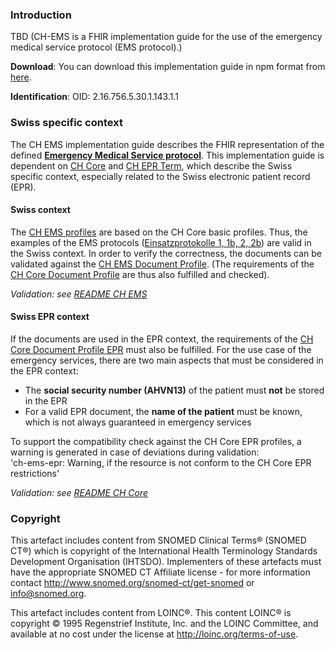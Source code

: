 ### Introduction
TBD (CH-EMS is a FHIR implementation guide for the use of the emergency medical service protocol (EMS protocol).)

**Download**: You can download this implementation guide in npm format from [here](package.tgz).

**Identification**: OID: 2.16.756.5.30.1.143.1.1    


### Swiss specific context
The CH EMS implementation guide describes the FHIR representation of the defined [**Emergency Medical Service protocol**](document.html). This implementation guide is dependent on [CH Core](http://fhir.ch/ig/ch-core/index.html) and [CH EPR Term](http://fhir.ch/ig/ch-epr-term/index.html), which describe the Swiss specific context, especially related to the Swiss electronic patient record (EPR).

#### Swiss context
The [CH EMS profiles](profiles.html) are based on the CH Core basic profiles. Thus, the examples of the EMS protocols ([Einsatzprotokolle 1, 1b, 2, 2b](StructureDefinition-ch-ems-document-examples.html)) are valid in the Swiss context. In order to verify the correctness, the documents can be validated against the [CH EMS Document Profile](StructureDefinition-ch-ems-document.html). (The requirements of the [CH Core Document Profile](http://build.fhir.org/ig/hl7ch/ch-core/StructureDefinition-ch-core-document.html) are thus also fulfilled and checked).

*Validation: see [README CH EMS](https://github.com/hl7ch/ch-ems)*

#### Swiss EPR context
If the documents are used in the EPR context, the requirements of the [CH Core Document Profile EPR](http://build.fhir.org/ig/hl7ch/ch-core/StructureDefinition-ch-core-document-epr.html) must also be fulfilled. For the use case of the emergency services, there are two main aspects that must be considered in the EPR context:
* The **social security number (AHVN13)** of the patient must **not** be stored in the EPR
* For a valid EPR document, the **name of the patient** must be known, which is not always guaranteed in emergency services    

To support the compatibility check against the CH Core EPR profiles, a warning is generated in case of deviations during validation:   
'ch-ems-epr: Warning, if the resource is not conform to the CH Core EPR restrictions'

*Validation: see [README CH Core](https://github.com/hl7ch/ch-core)*


### Copyright
This artefact includes content from SNOMED Clinical Terms&reg; (SNOMED CT&reg;) which is copyright of the 
International Health Terminology Standards Development Organisation (IHTSDO). Implementers of these artefacts must 
have the appropriate SNOMED CT Affiliate license - for more information contact 
<http://www.snomed.org/snomed-ct/get-snomed> or <info@snomed.org>.

This artefact includes content from LOINC®. This content LOINC® is copyright © 1995 Regenstrief Institute, 
Inc. and the LOINC Committee, and available at no cost under the license at <http://loinc.org/terms-of-use>.